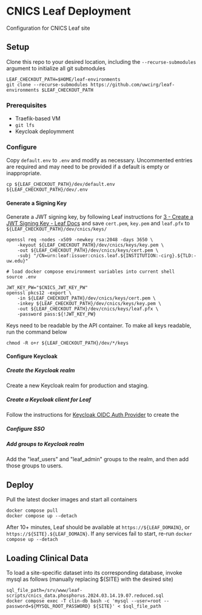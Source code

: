 # CNICS Leaf Deployment
Configuration for CNICS Leaf site

## Setup
Clone this repo to your desired location, including the `--recurse-submodules` argument to initialize all git submodules

    LEAF_CHECKOUT_PATH=$HOME/leaf-environments
    git clone --recurse-submodules https://github.com/uwcirg/leaf-environments $LEAF_CHECKOUT_PATH

### Prerequisites
- Traefik-based VM
- `git lfs`
- Keycloak deploymment

### Configure
Copy `default.env` to `.env` and modify as necessary. Uncommented entries are required and may need to be provided if a default is empty or inappropriate.

    cp ${LEAF_CHECKOUT_PATH}/dev/default.env ${LEAF_CHECKOUT_PATH}/dev/.env

#### Generate a Signing Key
Generate a JWT signing key, by following Leaf instructions for [3 - Create a JWT Signing Key - Leaf Docs](https://leafdocs.rit.uw.edu/installation/installation_steps/3_jwt/) and save `cert.pem`, `key.pem` and `leaf.pfx` to `${LEAF_CHECKOUT_PATH}/dev/cnics/keys/`

    openssl req -nodes -x509 -newkey rsa:2048 -days 3650 \
        -keyout ${LEAF_CHECKOUT_PATH}/dev/cnics/keys/key.pem \
        -out ${LEAF_CHECKOUT_PATH}/dev/cnics/keys/cert.pem \
        -subj "/CN=urn:leaf:issuer:cnics.leaf.${INSTITUTION:-cirg}.${TLD:-uw.edu}"

    # load docker compose environment variables into current shell
    source .env

    JWT_KEY_PW="$CNICS_JWT_KEY_PW"
    openssl pkcs12 -export \
        -in ${LEAF_CHECKOUT_PATH}/dev/cnics/keys/cert.pem \
        -inkey ${LEAF_CHECKOUT_PATH}/dev/cnics/keys/key.pem \
        -out ${LEAF_CHECKOUT_PATH}/dev/cnics/keys/leaf.pfx \
        -password pass:${!JWT_KEY_PW}

Keys need to be readable by the API container. To make all keys readable, run the command below

    chmod -R o+r ${LEAF_CHECKOUT_PATH}/dev/*/keys

#### Configure Keycloak

##### Create the Keycloak realm
Create a new Keycloak realm for production and staging.

##### Create a Keycloak client for Leaf
Follow the instructions for [Keycloak OIDC Auth Provider](https://oauth2-proxy.github.io/oauth2-proxy/configuration/providers/keycloak-oidc) to create the 

##### Configure SSO

##### Add groups to Keycloak realm
Add the "leaf_users" and "leaf_admin" groups to the realm, and then add those groups to users.

## Deploy
Pull the latest docker images and start all containers

    docker compose pull
    docker compose up --detach

After 10+ minutes, Leaf should be available at `https://${LEAF_DOMAIN}`, or `https://${SITE}.${LEAF_DOMAIN}`. If any services fail to start, re-run `docker compose up --detach`

## Loading Clinical Data
To load a site-specific dataset into its corresponding database, invoke mysql as follows (manually replacing ${SITE} with the desired site)

    sql_file_path=/srv/www/leaf-scripts/cnics_data.phosphorus.2024.03.14.19.07.reduced.sql
    docker compose exec -T clin-db bash -c 'mysql --user=root --password=${MYSQL_ROOT_PASSWORD} ${SITE}' < $sql_file_path

